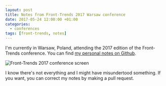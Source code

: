 ```yaml
---
layout: post
title: Notes from Front-Trends 2017 Warsaw conference
date: 2017-05-24 12:00:00 +01:00
categories:
  - conferences
tags: [front-trends, notes]
---
```


I'm currently in Warsaw, Poland, attending the 2017 edition of the Front-Trends conference. You can find [my personal notes on Github](https://github.com/verlok/frontTrendsWarsaw2017).

![Front-Trends 2017 conference screen](/assets/post-images/front-trends-2017-stage-ledwall.jpg)

I know there's not everything and I might have misundertood something. If you want, you can correct my notes by making a pull request.

